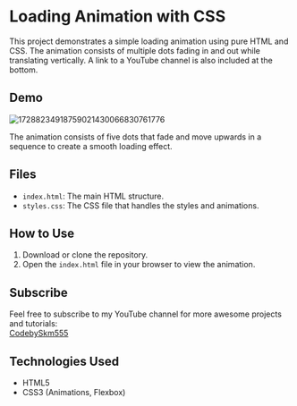 # Loading Animation with CSS

This project demonstrates a simple loading animation using pure HTML and CSS. The animation consists of multiple dots fading in and out while translating vertically. A link to a YouTube channel is also included at the bottom.

## Demo

![17288234918759021430066830761776](https://github.com/user-attachments/assets/20ae8e34-9205-49f2-aa00-4882cbf4db14)


The animation consists of five dots that fade and move upwards in a sequence to create a smooth loading effect.

## Files

- `index.html`: The main HTML structure.
- `styles.css`: The CSS file that handles the styles and animations.

## How to Use

1. Download or clone the repository.
2. Open the `index.html` file in your browser to view the animation.

## Subscribe

Feel free to subscribe to my YouTube channel for more awesome projects and tutorials:  
[CodebySkm555](https://youtube.com/@CodebySkmaurya555?si=YlVFUoOkbmSXg8nv)

## Technologies Used

- HTML5
- CSS3 (Animations, Flexbox)
